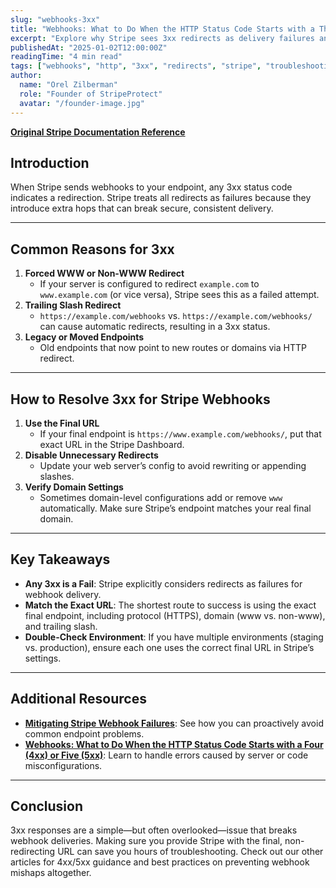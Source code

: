 ```yaml
---
slug: "webhooks-3xx"
title: "Webhooks: What to Do When the HTTP Status Code Starts with a Three (3xx)"
excerpt: "Explore why Stripe sees 3xx redirects as delivery failures and how to eliminate unnecessary redirects in your webhook workflows."
publishedAt: "2025-01-02T12:00:00Z"
readingTime: "4 min read"
tags: ["webhooks", "http", "3xx", "redirects", "stripe", "troubleshooting", "configuration"]
author:
  name: "Orel Zilberman"
  role: "Founder of StripeProtect"
  avatar: "/founder-image.jpg"
---
```


[**Original Stripe Documentation Reference**](https://support.stripe.com/questions/webhooks-what-to-do-when-the-http-status-code-starts-with-a-three-(3xx))

## Introduction
When Stripe sends webhooks to your endpoint, any 3xx status code indicates a redirection. Stripe treats all redirects as failures because they introduce extra hops that can break secure, consistent delivery.

---

## Common Reasons for 3xx

1. **Forced WWW or Non-WWW Redirect**  
   - If your server is configured to redirect `example.com` to `www.example.com` (or vice versa), Stripe sees this as a failed attempt.
2. **Trailing Slash Redirect**  
   - `https://example.com/webhooks` vs. `https://example.com/webhooks/` can cause automatic redirects, resulting in a 3xx status.
3. **Legacy or Moved Endpoints**  
   - Old endpoints that now point to new routes or domains via HTTP redirect.

---

## How to Resolve 3xx for Stripe Webhooks

1. **Use the Final URL**  
   - If your final endpoint is `https://www.example.com/webhooks/`, put that exact URL in the Stripe Dashboard.
2. **Disable Unnecessary Redirects**  
   - Update your web server’s config to avoid rewriting or appending slashes.  
3. **Verify Domain Settings**  
   - Sometimes domain-level configurations add or remove `www` automatically. Make sure Stripe’s endpoint matches your real final domain.

---

## Key Takeaways
- **Any 3xx is a Fail**: Stripe explicitly considers redirects as failures for webhook delivery.  
- **Match the Exact URL**: The shortest route to success is using the exact final endpoint, including protocol (HTTPS), domain (www vs. non-www), and trailing slash.  
- **Double-Check Environment**: If you have multiple environments (staging vs. production), ensure each one uses the correct final URL in Stripe’s settings.

---

## Additional Resources

- **[Mitigating Stripe Webhook Failures](/blog/mitigating-stripe-webhook-failures)**: See how you can proactively avoid common endpoint problems.  
- **[Webhooks: What to Do When the HTTP Status Code Starts with a Four (4xx) or Five (5xx)](/blog/webhooks-4xx-5xx)**: Learn to handle errors caused by server or code misconfigurations.

---

## Conclusion
3xx responses are a simple—but often overlooked—issue that breaks webhook deliveries. Making sure you provide Stripe with the final, non-redirecting URL can save you hours of troubleshooting. Check out our other articles for 4xx/5xx guidance and best practices on preventing webhook mishaps altogether.